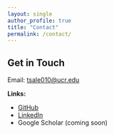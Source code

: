 ```yaml
---
layout: single
author_profile: true
title: "Contact"
permalink: /contact/
---
```


## Get in Touch

Email: [tsale010@ucr.edu](mailto:tsale010@ucr.edu)

**Links:**
- [GitHub](https://github.com/tandissalem)
- [LinkedIn](https://www.linkedin.com/in/tandissalem/)
- Google Scholar (coming soon)
